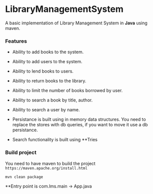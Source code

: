 # LibraryManagementSystem

A basic implementation of Library Management System in **Java** using maven.

### Features
- Ability to add books to the system.
- Ability to add users to the system.
- Ability to lend books to users.
- Ability to return books to the library.
- Ability to limit the number of books borrowed by user.
- Ability to search a book by title, author.
- Ability to search a user by name.

- Persistance is built using in memory data structures. You need to replace the stores with db queries, if you want to move it use a db persistance.

- Search functionality is built using **Tries

### Build project

You need to have maven to build the project `https://maven.apache.org/install.html`

```
mvn clean package
```

**Entry point is com.lms.main -> App.java


